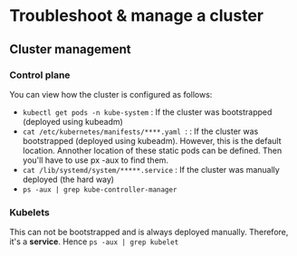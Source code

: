 # Troubleshoot & manage a cluster

## Cluster management

### Control plane
You can view how the cluster is configured as follows:
- `kubectl get pods -n kube-system` : If the cluster was bootstrapped (deployed using kubeadm)
- `cat /etc/kubernetes/manifests/****.yaml `: : If the cluster was bootstrapped (deployed using kubeadm). However, this is the default location. Annother location of these static pods can be defined. Then you'll have to use px -aux to find them.
- `cat /lib/systemd/system/*****.service` : If the cluster was manually deployed (the hard way)
- `ps -aux | grep kube-controller-manager `

 ### Kubelets
 This can not be bootstrapped and is always deployed manually. Therefore, it's a **service**. Hence `ps -aux | grep kubelet`
